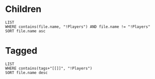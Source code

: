
# Children
```dataview
LIST
WHERE contains(file.name, "!Players") AND file.name != "!Players"
SORT file.name asc
```

# Tagged
```dataview
LIST
WHERE contains(tags+"[[]]", "!Players")
SORT file.name desc
```
